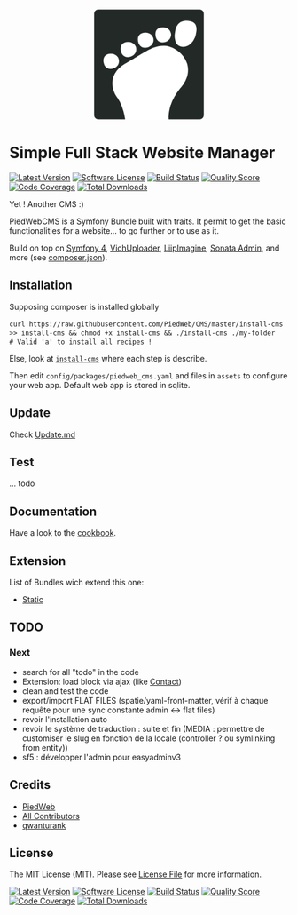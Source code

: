 <p align="center"><a href="https://dev.piedweb.com" rel="dofollow">
<img src="https://raw.githubusercontent.com/PiedWeb/piedweb-devoluix-theme/master/src/img/logo_title.png" width="200" height="200" alt="PHP Packages Open Source" />
</a></p>

# Simple Full Stack Website Manager

[![Latest Version](https://img.shields.io/github/tag/piedweb/cms.svg?style=flat&label=release)](https://github.com/PiedWeb/CMS/tags)
[![Software License](https://img.shields.io/badge/license-MIT-brightgreen.svg?style=flat)](LICENSE)
[![Build Status](https://img.shields.io/travis/PiedWeb/CMS/master.svg?style=flat)](https://travis-ci.org/PiedWeb/CMS)
[![Quality Score](https://img.shields.io/scrutinizer/g/piedweb/cms.svg?style=flat)](https://scrutinizer-ci.com/g/piedweb/cms)
[![Code Coverage](https://img.shields.io/scrutinizer/coverage/g/PiedWeb/CMS.svg?style=flat)](https://scrutinizer-ci.com/g/PiedWeb/CMS/code-structure)
[![Total Downloads](https://img.shields.io/packagist/dt/piedweb/cms-bundle.svg?style=flat)](https://packagist.org/packages/piedweb/cms-bundle)

Yet ! Another CMS :)

PiedWebCMS is a Symfony Bundle built with traits. It permit to get the basic functionalities for a website... to go further or to use as it.

Build on top on [Symfony 4](https://github.com/symfony/symfony), [VichUploader](https://github.com/dustin10/VichUploaderBundle), [LiipImagine](https://github.com/liip/LiipImagineBundle), [Sonata Admin](https://github.com/sonata-project/SonataAdminBundle), and more (see [composer.json](https://github.com/PiedWeb/CMS/blob/master/composer.json)).


## Installation

Supposing composer is installed globally
```
curl https://raw.githubusercontent.com/PiedWeb/CMS/master/install-cms >> install-cms && chmod +x install-cms && ./install-cms ./my-folder
# Valid 'a' to install all recipes !
```

Else, look at [`install-cms`](https://raw.githubusercontent.com/PiedWeb/CMS/master/install-cms) where each step is describe.

Then edit `config/packages/piedweb_cms.yaml` and files in `assets` to configure your web app. Default web app is stored in sqlite.

## Update

Check [Update.md](https://raw.githubusercontent.com/PiedWeb/CMS/master/UPDATE.md)

## Test

... todo


## Documentation

Have a look to the [cookbook](https://github.com/PiedWeb/CMS/blob/master/src/doc/Cookbook.md).


## Extension

List of Bundles wich extend this one:

* [Static](https://github.com/PiedWeb/StaticBundle)
<!--
* [Reservation](https://github.com/PiedWeb/ReservationBundle)
* [Contact](https://github.com/PiedWeb/ContactBundle)
* [Faq](https://github.com/PiedWeb/FaqBundle)
* ...
-->

## TODO

### Next

- search for all "todo" in the code
- Extension: load block via ajax (like [Contact](https://github.com/PiedWeb/ContactBundle))
- clean and test the code
- export/import FLAT FILES (spatie/yaml-front-matter, vérif à chaque requête pour une sync constante admin <-> flat files)
- revoir l'installation auto
- revoir le système de traduction : suite et fin (MEDIA : permettre de customiser le slug en fonction de la locale (controller ? ou symlinking from entity))
- sf5 : développer l'admin pour easyadminv3

## Credits

- [PiedWeb](https://piedweb.com)
- [All Contributors](https://github.com/PiedWeb/:package_skake/graphs/contributors)
- [qwanturank](https://qwanturankseo.com/)

## License

The MIT License (MIT). Please see [License File](LICENSE) for more information.


[![Latest Version](https://img.shields.io/github/tag/piedweb/cms.svg?style=flat&label=release)](https://github.com/PiedWeb/CMS/tags)
[![Software License](https://img.shields.io/badge/license-MIT-brightgreen.svg?style=flat)](LICENSE)
[![Build Status](https://img.shields.io/travis/PiedWeb/CMS/master.svg?style=flat)](https://travis-ci.org/PiedWeb/CMS)
[![Quality Score](https://img.shields.io/scrutinizer/g/piedweb/cms.svg?style=flat)](https://scrutinizer-ci.com/g/piedweb/cms)
[![Code Coverage](https://img.shields.io/scrutinizer/coverage/g/PiedWeb/CMS.svg?style=flat)](https://scrutinizer-ci.com/g/PiedWeb/CMS/code-structure)
[![Total Downloads](https://img.shields.io/packagist/dt/piedweb/cms-bundle.svg?style=flat)](https://packagist.org/packages/piedweb/cms-bundle)
